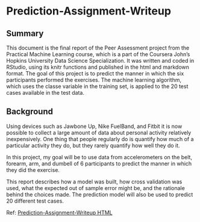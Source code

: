 # Prediction-Assignment-Writeup


## Summary
This document is the final report of the Peer Assessment project from the Practical Machine Learning course, which is a part of the Coursera John’s Hopkins University Data Science Specialization. It was written and coded in RStudio, using its knitr functions and published in the html and markdown format. The goal of this project is to predict the manner in which the six participants performed the exercises. The machine learning algorithm, which uses the classe variable in the training set, is applied to the 20 test cases available in the test data.

## Background

Using devices such as Jawbone Up, Nike FuelBand, and Fitbit it is now possible to collect a large amount of data about personal activity relatively inexpensively. One thing that people regularly do is quantify how much of a particular activity they do, but they rarely quantify how well they do it. 

In this project, my goal will be to use data from accelerometers on the belt, forearm, arm, and dumbell of 6 participants to predict the manner in which they did the exercise.

This report describes how a model was built, how cross validation was used, what the expected out of sample error might be, and the rationale behind the choices made. The prediction model will also be used to predict 20 different test cases.

Ref: [Prediction-Assignment-Writeup HTML](https://www.coursera.org/learn/practical-machine-learning/supplement/PvInj/course-project-instructions-read-first)
